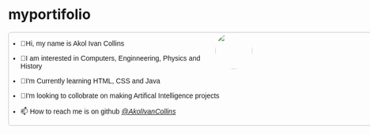 # myportifolio
<!DOCTYPE html>
<html>
  <head>
    <title>my portifolio</title>
    <meta charset="UTF-8" />
    <style>
      .div1 {
        font-family: "Franklin Gothic Medium", "Arial Narrow", Arial, sans-serif;
        border-style: solid;
        border-color: rgb(199, 196, 196);
        border-radius: 5px;
        border-width: 0.5px;
        width: 1000px;
      }
      img {
        width: 75px;
        border-radius: 37.5px;
        float: right;
        margin-right: 10px;
      }
    </style>
  </head>
  <body>
    <img src="images/ivan.jpg" />
    <div class="div1">
      <ul>
        <li><p>&#128075;Hi, my name is Akol Ivan Collins</p></li>
        <li>
          <p>
            &#128150;I am interested in Computers, Enginneering, Physics and
            History
          </p>
        </li>
        <li><p>&#127793;I'm Currently learning HTML, CSS and Java</p></li>
        <li>
          <p>
            &#128158;I'm looking to collobrate on making Artifical Intelligence
            projects
          </p>
        </li>
        <li>
          <p>
            &#128235; How to reach me is on github
            <em>
              <a
                href="https://github.com/AkolIvanCollins/AkolIvanCollins/tree/main"
              >
                @AkolIvanCollins</a
              ></em
            >
          </p>
        </li>
      </ul>
    </div>
  </body>
</html>
